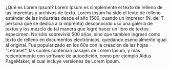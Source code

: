 ¿Qué es Lorem Ipsum?
Lorem Ipsum es simplemente el texto de relleno de las imprentas y archivos de texto.
Lorem Ipsum ha sido el texto de relleno estándar de las industrias desde el año 1500, cuando un impresor (N. del T.
persona que se dedica a la imprenta) desconocido usó una galería de textos y los mezcló de tal manera que logró hacer un libro de textos especimen.
No sólo sobrevivió 500 años, sino que tambien ingresó como texto de relleno en documentos electrónicos, quedando esencialmente igual al original.
Fue popularizado en los 60s con la creación de las hojas "Letraset", las cuales contenian pasajes de Lorem Ipsum, y más recientemente con software de autoedición, 
como por ejemplo Aldus PageMaker, el cual incluye versiones de Lorem Ipsum.